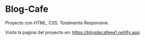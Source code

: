 # Blog-Cafe
Proyecto con HTML, CSS. Totalmente Responsive.

Visita la pagina del proyecto en:
https://blogdecafeee1.netlify.app
